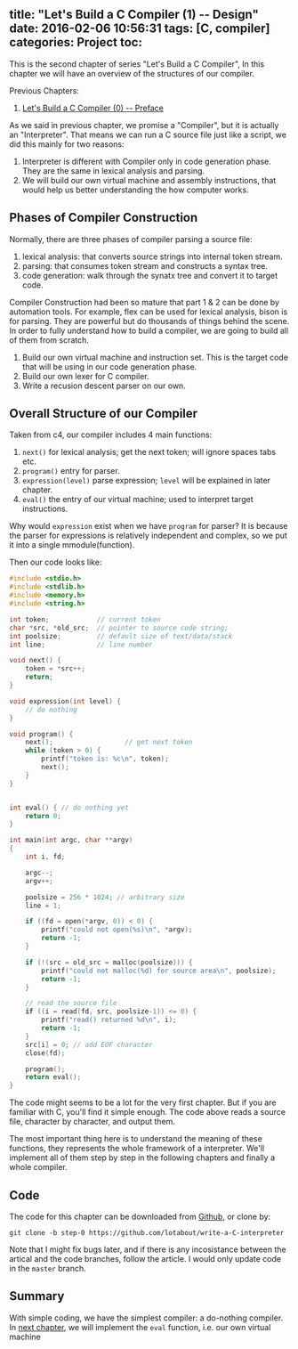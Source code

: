 title: "Let's Build a C Compiler (1) -- Design"
date: 2016-02-06 10:56:31
tags: [C, compiler]
categories: Project
toc:
---

This is the second chapter of series "Let's Build a C Compiler", In this
chapter we will have an overview of the structures of our compiler.

Previous Chapters:

1. [Let's Build a C Compiler (0) -- Preface](http://lotabout.me/2016/Let-s-Build-a-C-Interpreter-0/)

As we said in previous chapter, we promise a "Compiler", but it is actually an
"Interpreter". That means we can run a C source file just like a script, we
did this mainly for two reasons:

1. Interpreter is different with Compiler only in code generation phase. They
   are the same in lexical analysis and parsing.
2. We will build our own virtual machine and assembly instructions, that would
   help us better understanding the how computer works.

## Phases of Compiler Construction

Normally, there are three phases of compiler parsing a source file:

1. lexical analysis: that converts source strings into internal token stream.
2. parsing: that consumes token stream and constructs a syntax tree.
3. code generation: walk through the synatx tree and convert it to target
   code.

Compiler Construction had been so mature that part 1 & 2 can be done by
automation tools. For example, flex can be used for lexical analysis, bison is
for parsing. They are powerful but do thousands of things behind the scene. In
order to fully understand how to build a compiler, we are going to build all
of them from scratch.

1. Build our own virtual machine and instruction set. This is the target code
   that will be using in our code generation phase.
2. Build our own lexer for C compiler.
3. Write a recusion descent parser on our own.

## Overall Structure of our Compiler

Taken from c4, our compiler includes 4 main functions:

1. `next()` for lexical analysis; get the next token; will ignore spaces tabs etc.
2. `program()` entry for parser.
3. `expression(level)` parse expression; `level` will be explained in later
   chapter.
4. `eval()` the entry of our virtual machine; used to interpret target
   instructions.

Why would `expression` exist when we have `program` for parser? It is because
the parser for expressions is relatively independent and complex, so we put it
into a single mmodule(function).

Then our code looks like:

```c
#include <stdio.h>
#include <stdlib.h>
#include <memory.h>
#include <string.h>

int token;            // current token
char *src, *old_src;  // pointer to source code string;
int poolsize;         // default size of text/data/stack
int line;             // line number

void next() {
    token = *src++;
    return;
}

void expression(int level) {
    // do nothing
}

void program() {
    next();                  // get next token
    while (token > 0) {
        printf("token is: %c\n", token);
        next();
    }
}


int eval() { // do nothing yet
    return 0;
}

int main(int argc, char **argv)
{
    int i, fd;

    argc--;
    argv++;

    poolsize = 256 * 1024; // arbitrary size
    line = 1;

    if ((fd = open(*argv, 0)) < 0) {
        printf("could not open(%s)\n", *argv);
        return -1;
    }

    if (!(src = old_src = malloc(poolsize))) {
        printf("could not malloc(%d) for source area\n", poolsize);
        return -1;
    }

    // read the source file
    if ((i = read(fd, src, poolsize-1)) <= 0) {
        printf("read() returned %d\n", i);
        return -1;
    }
    src[i] = 0; // add EOF character
    close(fd);

    program();
    return eval();
}
```

The code might seems to be a lot for the very first chapter. But if you are
familiar with C, you'll find it simple enough. The code above reads a source
file, character by character, and output them.

The most important thing here is to understand the meaning of these functions,
they represents the whole framework of a interpreter. We'll implement all of
them step by step in the following chapters and finally a whole compiler.

## Code

The code for this chapter can be downloaded from
[Github](https://github.com/lotabout/write-a-C-interpreter/tree/step-0), or
clone by:

```
git clone -b step-0 https://github.com/lotabout/write-a-C-interpreter
```

Note that I might fix bugs later, and if there is any incosistance between the
artical and the code branches, follow the article. I would only update code in
the `master` branch.

## Summary

With simple coding, we have the simplest compiler: a do-nothing compiler. In
[next chapter](http://lotabout.me/2016/Let-s-Build-a-C-Interpreter-2/), we
will implement the `eval` function, i.e. our own virtual machine
